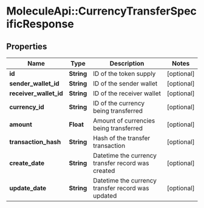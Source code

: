 # MoleculeApi::CurrencyTransferSpecificResponse

## Properties
Name | Type | Description | Notes
------------ | ------------- | ------------- | -------------
**id** | **String** | ID of the token supply | [optional] 
**sender_wallet_id** | **String** | ID of the sender wallet | [optional] 
**receiver_wallet_id** | **String** | ID of the receiver wallet | [optional] 
**currency_id** | **String** | ID of the currency being transferred | [optional] 
**amount** | **Float** | Amount of currencies being transferred | [optional] 
**transaction_hash** | **String** | Hash of the transfer transaction | [optional] 
**create_date** | **String** | Datetime the currency transfer record was created | [optional] 
**update_date** | **String** | Datetime the currency transfer record was updated | [optional] 


